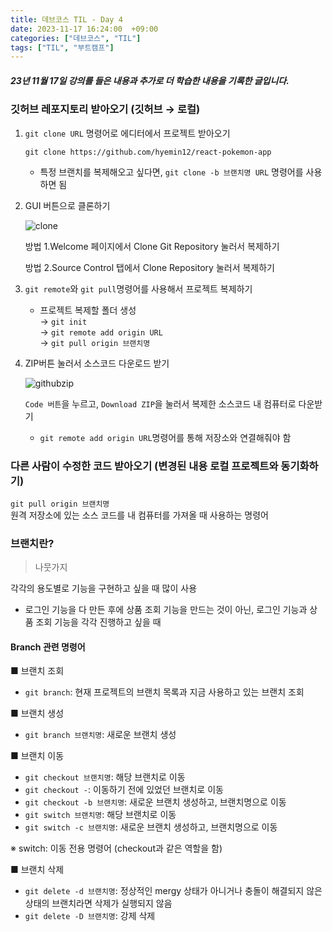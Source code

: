 ```yaml
---
title: 데브코스 TIL - Day 4
date: 2023-11-17 16:24:00  +09:00
categories: ["데브코스", "TIL"]
tags: ["TIL", "부트캠프"]
---
```


##### 23년 11월 17일 강의를 들은 내용과 추가로 더 학습한 내용을 기록한 글입니다.

### 깃허브 레포지토리 받아오기 (깃허브 → 로컬)

1. `git clone URL` 명령어로 에디터에서 프로젝트 받아오기

   `git clone https://github.com/hyemin12/react-pokemon-app`

   - 특정 브랜치를 복제해오고 싶다면, `git clone -b 브랜치명 URL`
     명령어를 사용하면 됨

2. GUI 버튼으로 클론하기

   ![clone](https://github.com/hyemin12/react-pokemon-app/assets/66300732/5137e1a1-2233-4e7b-9ff6-83d1c995c873)

   방법 1.Welcome 페이지에서 Clone Git Repository 눌러서 복제하기

   방법 2.Source Control 탭에서 Clone Repository 눌러서 복제하기

3. `git remote`와 `git pull`명령어를 사용해서 프로젝트 복제하기

   - 프로젝트 복제할 폴더 생성  
     → `git init`  
     → `git remote add origin URL`  
     → `git pull origin 브랜치명`

4. ZIP버튼 눌러서 소스코드 다운로드 받기

   ![githubzip](https://github.com/hyemin12/react-pokemon-app/assets/66300732/b82fc367-0ba9-4c40-b6f5-aec4eb3dcefa)

   `Code 버튼`을 누르고, `Download ZIP`을 눌러서 복제한 소스코드 내 컴퓨터로 다운받기

   - `git remote add origin URL`명령어를 통해 저장소와 연결해줘야 함

### 다른 사람이 수정한 코드 받아오기 (변경된 내용 로컬 프로젝트와 동기화하기)

`git pull origin 브랜치명`  
원격 저장소에 있는 소스 코드를 내 컴퓨터를 가져올 때 사용하는 명령어

### 브랜치란?

> 나뭇가지

각각의 용도별로 기능을 구현하고 싶을 때 많이 사용

- 로그인 기능을 다 만든 후에 상품 조회 기능을 만드는 것이 아닌, 로그인 기능과 상품 조회 기능을 각각 진행하고 싶을 때

#### Branch 관련 명령어

■ 브랜치 조회

- `git branch`: 현재 프로젝트의 브랜치 목록과 지금 사용하고 있는 브랜치 조회

■ 브랜치 생성

- `git branch 브랜치명`: 새로운 브랜치 생성

■ 브랜치 이동

- `git checkout 브랜치명`: 해당 브랜치로 이동
- `git checkout -`: 이동하기 전에 있었던 브랜치로 이동
- `git checkout -b 브랜치명`: 새로운 브랜치 생성하고, 브랜치명으로 이동
- `git switch 브랜치명`: 해당 브랜치로 이동
- `git switch -c 브랜치명`: 새로운 브랜치 생성하고, 브랜치명으로 이동

※ switch: 이동 전용 명령어 (checkout과 같은 역할을 함)

■ 브랜치 삭제

- `git delete -d 브랜치명`: 정상적인 mergy 상태가 아니거나 충돌이 해결되지 않은 상태의 브랜치라면 삭제가 실행되지 않음
- `git delete -D 브랜치명`: 강제 삭제
